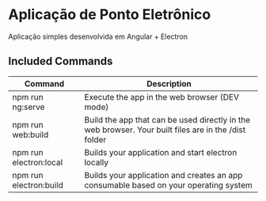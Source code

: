 # Aplicação de Ponto Eletrônico

Aplicação simples desenvolvida em Angular + Electron

## Included Commands

| Command | Description |
| ---------| -------------|
| npm run ng:serve | Execute the app in the web browser (DEV mode) |
| npm run web:build | Build the app that can be used directly in the web browser. Your built files are in the /dist folder |
| npm run electron:local | Builds your application and start electron locally |
| npm run electron:build | Builds your application and creates an app consumable based on your operating system |
